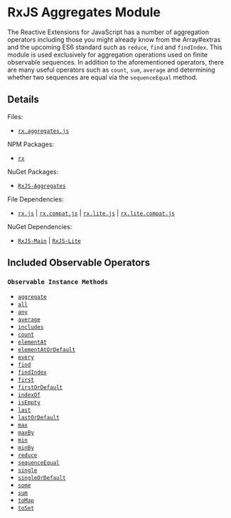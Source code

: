 # RxJS Aggregates Module #

The Reactive Extensions for JavaScript has a number of aggregation operators including those you might already know from the Array#extras and the upcoming ES6 standard such as `reduce`, `find` and `findIndex`.  This module is used exclusively for aggregation operations used on finite observable sequences.  In addition to the aforementioned operators, there are many useful operators such as `count`, `sum`, `average` and determining whether two sequences are equal via the `sequenceEqual` method.

## Details ##

Files:
- [`rx.aggregates.js`](https://github.com/Reactive-Extensions/RxJS/blob/master/dist/rx.aggregates.js)

NPM Packages:
- [`rx`](https://www.npmjs.org/package/rx)

NuGet Packages:
- [`RxJS-Aggregates`](http://www.nuget.org/packages/RxJS-Aggregates/)

File Dependencies:
- [`rx.js`](https://github.com/Reactive-Extensions/RxJS/blob/master/dist/rx.js) | [`rx.compat.js`](https://github.com/Reactive-Extensions/RxJS/blob/master/dist/rx.compat.js) | [`rx.lite.js`](https://github.com/Reactive-Extensions/RxJS/blob/master/dist/rx.lite.js) | [`rx.lite.compat.js`](https://github.com/Reactive-Extensions/RxJS/blob/master/dist/rx.lite.compat.js)

NuGet Dependencies:
- [`RxJS-Main`](http://www.nuget.org/packages/RxJS-Main/) | [`RxJS-Lite`](http://www.nuget.org/packages/RxJS-Main/)

## Included Observable Operators ##

### `Observable Instance Methods`
- [`aggregate`](../observable/observable_instance_methods/aggregate.html)
- [`all`](../observable/observable_instance_methods/every.html)
- [`any`](../observable/observable_instance_methods/some.html)
- [`average`](../observable/observable_instance_methods/average.html)
- [`includes`](../observable/observable_instance_methods/includes.html)
- [`count`](../observable/observable_instance_methods/count.html)
- [`elementAt`](../observable/observable_instance_methods/elementat.html)
- [`elementAtOrDefault`](../observable/observable_instance_methods/elementatordefault.html)
- [`every`](../observable/observable_instance_methods/every.html)
- [`find`](../observable/observable_instance_methods/find.html)
- [`findIndex`](../observable/observable_instance_methods/findindex.html)
- [`first`](../observable/observable_instance_methods/first.html)
- [`firstOrDefault`](../observable/observable_instance_methods/firstordefault.html)
- [`indexOf`](../observable/observable_instance_methods/indexof.html)
- [`isEmpty`](../observable/observable_instance_methods/isempty.html)
- [`last`](../observable/observable_instance_methods/last.html)
- [`lastOrDefault`](../observable/observable_instance_methods/lastordefault.html)
- [`max`](../observable/observable_instance_methods/max.html)
- [`maxBy`](../observable/observable_instance_methods/maxby.html)
- [`min`](../observable/observable_instance_methods/min.html)
- [`minBy`](../observable/observable_instance_methods/minby.html)
- [`reduce`](../observable/observable_instance_methods/reduce.html)
- [`sequenceEqual`](../observable/observable_instance_methods/sequenceequal.html)
- [`single`](../observable/observable_instance_methods/single.html)
- [`singleOrDefault`](../observable/observable_instance_methods/singleordefault.html)
- [`some`](../observable/observable_instance_methods/some.html)
- [`sum`](../observable/observable_instance_methods/sum.html)
- [`toMap`](../observable/observable_instance_methods/tomap.html)
- [`toSet`](../observable/observable_instance_methods/toset.html)
